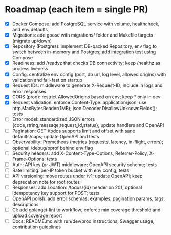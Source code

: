 # Roadmap (each item = single PR)

- [x] Docker Compose: add PostgreSQL service with volume, healthcheck, and env defaults
- [x] Migrations: add goose with migrations/ folder and Makefile targets (migrate up/down)
- [x] Repository (Postgres): implement DB-backed Repository, env flag to switch between in-memory and Postgres; add integration test using Compose
- [x] Readiness: add /readyz that checks DB connectivity; keep /healthz as process liveness
- [x] Config: centralize env config (port, db url, log level, allowed origins) with validation and fail-fast on startup
- [x] Request IDs: middleware to generate X-Request-ID; include in logs and error responses
- [x] CORS (prod): restrict AllowedOrigins based on env; keep * only in dev
- [x] Request validation: enforce Content-Type: application/json; use http.MaxBytesReader(1MB); json.Decoder.DisallowUnknownFields(); tests
- [ ] Error model: standardized JSON errors {code,string,message,request_id,status}; update handlers and OpenAPI
- [ ] Pagination: GET /todos supports limit and offset with sane defaults/caps; update OpenAPI and tests
- [ ] Observability: Prometheus /metrics (requests, latency, in-flight, errors); optional /debug/pprof behind env flag
- [ ] Security headers: add X-Content-Type-Options, Referrer-Policy, X-Frame-Options; tests
- [ ] Auth: API key (or JWT) middleware; OpenAPI security scheme; tests
- [ ] Rate limiting: per-IP token bucket with env config; tests
- [ ] API versioning: move routes under /v1; update OpenAPI; keep deprecation note for root routes
- [ ] Responses: add Location: /todos/{id} header on 201; optional idempotency key support for POST; tests
- [ ] OpenAPI polish: add error schemas, examples, pagination params, tags, descriptions
- [ ] CI: add golangci-lint to workflow; enforce min coverage threshold and upload coverage report
- [ ] Docs: README.md with run/dev/prod instructions, Swagger usage, contribution guidelines
